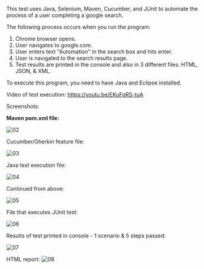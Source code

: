 This test uses Java, Selenium, Maven, Cucumber, and JUnit to automate the process of a user completing a google search.

The following process occurs when you run the program:

1. Chrome browser opens.
2. User navigates to google.com.
3. User enters text "Automation" in the search box and hits enter.
4. User is navigated to the search results page.
5. Test results are printed in the console and also in 3 different files: HTML, JSON, & XML.


To execute this program, you need to have Java and Eclipse installed.

Video of test execution:
https://youtu.be/EKuFqRS-tuA

Screenshots:

<b>Maven pom.xml file:</b>

![02](https://user-images.githubusercontent.com/8473976/206311845-4d324f09-7968-4b09-afa9-595efff228c8.png)

Cucumber/Gherkin feature file:

![03](https://user-images.githubusercontent.com/8473976/206311877-186ece2a-f627-42ec-8e50-4e2b8b841de7.png)

Java test execution file:

![04](https://user-images.githubusercontent.com/8473976/206311894-3b892db9-cfe5-4e09-89f6-9bbeaf6f4f92.png)

Continued from above:

![05](https://user-images.githubusercontent.com/8473976/206311904-642d993c-0c8d-4085-85e0-424f5c2b5731.png)

File that executes JUnit test:

![06](https://user-images.githubusercontent.com/8473976/206311910-8145fa25-bb98-4fd0-b55d-f952bb4e8557.png)

Results of test printed in console - 1 scenario & 5 steps passed:

![07](https://user-images.githubusercontent.com/8473976/206311924-836b878b-6e36-45da-b5b9-48ae7416962f.png)

HTML report:
![08](https://user-images.githubusercontent.com/8473976/206311938-d56f24cf-10f9-48b6-a7e2-e52382aef4d4.png)

